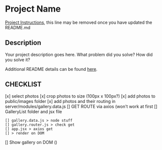 # Project Name

[Project Instructions](./INSTRUCTIONS.md), this line may be removed once you have updated the README.md

## Description

Your project description goes here. What problem did you solve? How did you solve it?

Additional README details can be found [here](https://github.com/PrimeAcademy/readme-template/blob/master/README.md).

## CHECKLIST

[x] select photos
[x] crop photos to size (100px x 100px?)
[x] add photos to public/images folder
[x] add photos and their routing in server/modules/gallery.data.js
[] GET ROUTE via axios (won't work at first
[] GalleryList folder and jsx file


    [] gallery.data.js > node stuff 
    [] gallery.router.js > check get 
    [] app.jsx > axios get
    [] > render on DOM
[] Show gallery on DOM ()